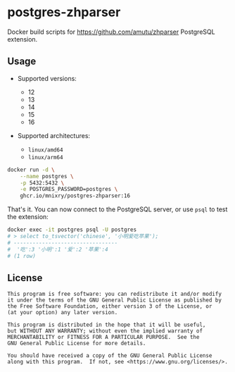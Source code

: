 # postgres-zhparser

Docker build scripts for <https://github.com/amutu/zhparser> PostgreSQL extension.

## Usage

- Supported versions:
  - 12
  - 13
  - 14
  - 15
  - 16

- Supported architectures:
  - `linux/amd64`
  - `linux/arm64`

```bash
docker run -d \
    --name postgres \
    -p 5432:5432 \
    -e POSTGRES_PASSWORD=postgres \
    ghcr.io/mnixry/postgres-zhparser:16
```

That's it. You can now connect to the PostgreSQL server, or use `psql` to test the extension:

```bash
docker exec -it postgres psql -U postgres
# > select to_tsvector('chinese', '小明爱吃苹果');
# ---------------------------------
#  '吃':3 '小明':1 '爱':2 '苹果':4
# (1 row)
```

## License

    This program is free software: you can redistribute it and/or modify
    it under the terms of the GNU General Public License as published by
    the Free Software Foundation, either version 3 of the License, or
    (at your option) any later version.

    This program is distributed in the hope that it will be useful,
    but WITHOUT ANY WARRANTY; without even the implied warranty of
    MERCHANTABILITY or FITNESS FOR A PARTICULAR PURPOSE.  See the
    GNU General Public License for more details.

    You should have received a copy of the GNU General Public License
    along with this program.  If not, see <https://www.gnu.org/licenses/>.
